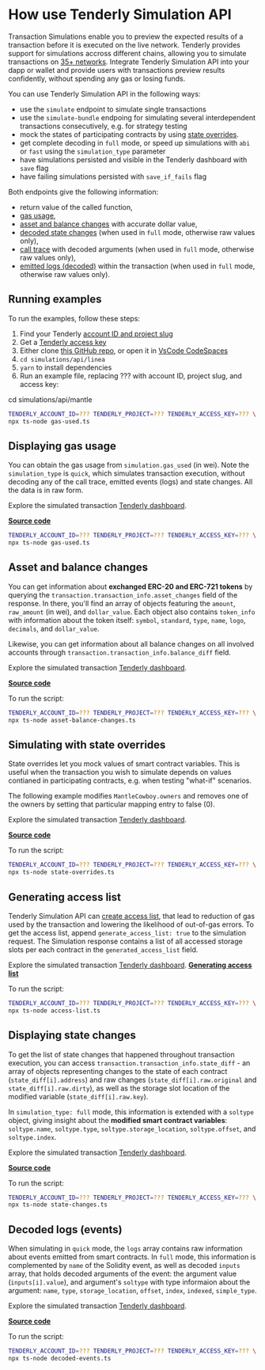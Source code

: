 # How use Tenderly Simulation API

Transaction Simulations enable you to preview the expected results of a transaction before it is executed on the live network. Tenderly provides support for simulations accross different chains, allowing you to simulate transactions on [35+ networks](https://docs.tenderly.co/supported-networks-and-languages). Integrate Tenderly Simulation API into your dapp or wallet and provide users with transactions preview results confidently, without spending any gas or losing funds.

You can use Tenderly Simulation API in the following ways:

- use the `simulate` endpoint to simulate single transactions
- use the `simulate-bundle` endpoing for simulating several interdependent transactions consecutively, e.g. for strategy testing
- mock the states of participating contracts by using [state overrides](#simulating-with-state-overrides).
- get complete decoding in `full` mode, or speed up simulations with `abi` or `fast` using the `simulation_type` parameter
- have simulations persisted and visible in the Tenderly dashboard with `save` flag
- have failing simulations persisted with `save_if_fails` flag

Both endpoints give the following information:

- return value of the called function,
- [gas usage](#displaying-gas-usage),
- [asset and balance changes](#asset-and-balance-changes) with accurate dollar value,
- [decoded state changes](#displaying-state-changes) (when used in `full` mode, otherwise raw values only),
- [call trace](#call-trace) with decoded arguments (when used in `full` mode, otherwise raw values only),
- [emitted logs (decoded)](#decoded-logs-events) within the transaction (when used in `full` mode, otherwise raw values only).

## Running examples

To run the examples, follow these steps:

1. Find your Tenderly [account ID and project slug](https://docs.tenderly.co/other/platform-access/how-to-find-the-project-slug-username-and-organization-name)
2. Get a [Tenderly access key](https://docs.tenderly.co/other/platform-access/how-to-generate-api-access-tokens)
3. Either clone [this GitHub repo](https://github.com/Tenderly/tenderly-examples), or open it in [VsCode CodeSpaces](https://vscode.dev/github/Tenderly/tenderly-examples)
4. `cd simulations/api/linea`
5. `yarn` to install dependencies
6. Run an example file, replacing ??? with account ID, project slug, and access key:

cd simulations/api/mantle

```bash
TENDERLY_ACCOUNT_ID=??? TENDERLY_PROJECT=??? TENDERLY_ACCESS_KEY=??? \
npx ts-node gas-used.ts
```

## Displaying gas usage

You can obtain the gas usage from `simulation.gas_used` (in wei). Note the `simulation_type` is `quick`, which simulates transaction execution, without decoding any of the call trace, emitted events (logs) and state changes. All the data is in raw form.

Explore the simulated transaction [Tenderly dashboard](https://www.tdly.co/shared/simulation/79966072-ff5b-4325-9ae2-b3d6c6e1cd80).

[**Source code**](./gas-used.ts)

```bash
TENDERLY_ACCOUNT_ID=??? TENDERLY_PROJECT=??? TENDERLY_ACCESS_KEY=??? \
npx ts-node gas-used.ts
```

## Asset and balance changes

You can get information about **exchanged ERC-20 and ERC-721 tokens** by querying the `transaction.transaction_info.asset_changes` field of the response. In there, you'll find an array of objects featuring the `amount`, `raw_amount` (in wei), and `dollar_value`. Each object also contains `token_info` with information about the token itself: `symbol`, `standard`, `type`, `name`, `logo`, `decimals`, and `dollar_value`.

Likewise, you can get information about all balance changes on all involved accounts through `transaction.transaction_info.balance_diff` field.

Explore the simulated transaction [Tenderly dashboard](https://www.tdly.co/shared/simulation/444df09d-8444-4b5c-a0fd-2d70bb1643b2).

[**Source code**](./asset-balance-changes.ts)

To run the script:

```bash
TENDERLY_ACCOUNT_ID=??? TENDERLY_PROJECT=??? TENDERLY_ACCESS_KEY=??? \
npx ts-node asset-balance-changes.ts
```

## Simulating with state overrides

State overrides let you mock values of smart contract variables. This is useful when the transaction you wish to simulate depends on values contianed in participating contracts, e.g. when testing "what-if" scenarios.

The following example modifies `MantleCowboy.owners` and removes one of the owners by setting that particular mapping entry to false (0).

Explore the simulated transaction [Tenderly dashboard](https://www.tdly.co/shared/simulation/78a6a3b0-b36d-4021-8583-1940605afb59).

[**Source code**](./state-overrides.ts)

To run the script:

```bash
TENDERLY_ACCOUNT_ID=??? TENDERLY_PROJECT=??? TENDERLY_ACCESS_KEY=??? \
npx ts-node state-overrides.ts
```

## Generating access list

Tenderly Simulation API can [create access list](https://eips.ethereum.org/EIPS/eip-2930), that lead to reduction of gas used by the transaction and lowering the likelihood of out-of-gas errors. To get the access list, append `generate_access_list: true` to the simulation request.
The Simulation response contains a list of all accessed storage slots per each contract in the `generated_access_list` field.

Explore the simulated transaction [Tenderly dashboard](https://www.tdly.co/shared/simulation/629ff863-4764-4ca8-8e98-2c7bd186e879).
[**Generating access list**](./access-list.ts)

To run the script:

```bash
TENDERLY_ACCOUNT_ID=??? TENDERLY_PROJECT=??? TENDERLY_ACCESS_KEY=??? \
npx ts-node access-list.ts
```

## Displaying state changes

To get the list of state changes that happened throughout transaction execution, you can access `transaction.transaction_info.state_diff` - an array of objects representing changes to the state of each contract (`state_diff[i].address`) and raw changes (`state_diff[i].raw.original` and `state_diff[i].raw.dirty`), as well as the storage slot location of the modified variable (`state_diff[i].raw.key`).

In `simulation_type: full` mode, this information is extended with a `soltype` object, giving insight about the **modified smart contract variables**: `soltype.name`, `soltype.type`, `soltype.storage_location`, `soltype.offset`, and `soltype.index`.

Explore the simulated transaction [Tenderly dashboard](https://www.tdly.co/shared/simulation/e79d65ec-62e1-4b40-af67-02eedeb6ed16).

[**Source code**](./state-changes.ts)

To run the script:

```bash
TENDERLY_ACCOUNT_ID=??? TENDERLY_PROJECT=??? TENDERLY_ACCESS_KEY=??? \
npx ts-node state-changes.ts
```

## Decoded logs (events)

When simulating in `quick` mode, the `logs` array contains raw information about events emitted from smart contracts. In `full` mode, this information is complemented by `name` of the Solidity event, as well as decoded `inputs` array, that holds decoded arguments of the event: the argument value (`inputs[i].value`), and argument's `soltype` with type informaion about the argument: `name`, `type`, `storage_location`, `offset`, `index`, `indexed`, `simple_type`.

Explore the simulated transaction [Tenderly dashboard](https://www.tdly.co/shared/simulation/b101a85a-0a0e-4cf1-bdb8-56b5ccfac3bf).

[**Source code**](./decoded-events.ts)

To run the script:

```bash
TENDERLY_ACCOUNT_ID=??? TENDERLY_PROJECT=??? TENDERLY_ACCESS_KEY=??? \
npx ts-node decoded-events.ts
```